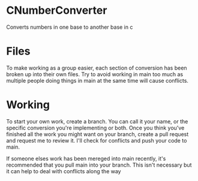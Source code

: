# CNumberConverter
Converts numbers in one base to another base in c

# Files
To make working as a group easier, each section of conversion has been broken up into their own files.
Try to avoid working in main too much as multiple people doing things in main at the same time will cause conflicts.

# Working
To start your own work, create a branch. You can call it your name, or the specific conversion you're implementing or both.
Once you think you've finished all the work you might want on your branch, create a pull request and request me to review it.
I'll check for conflicts and push your code to main.

If someone elses work has been mereged into main recently, it's recommended that you pull main into your branch.
This isn't necessary but it can help to deal with conflicts along the way
